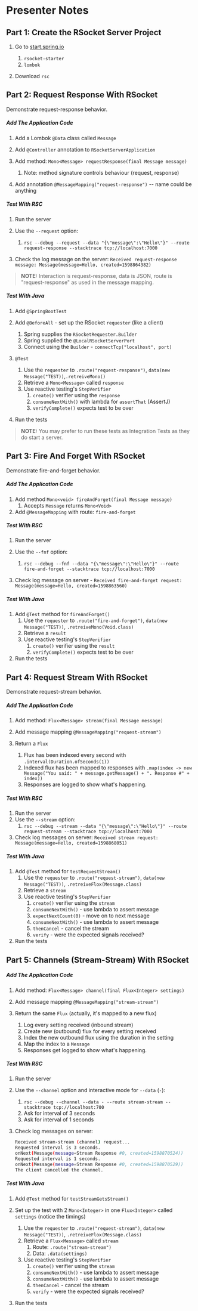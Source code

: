 # Presenter Notes

## Part 1: Create the RSocket Server Project

1. Go to [start.spring.io](https://start.spring.io)
    1. `rsocket-starter`
    1. `lombok`
    
1. Download `rsc`

## Part 2: Request Response With RSocket

Demonstrate request-response behavior.

##### Add The Application Code

1. Add a Lombok `@Data` class called `Message`

1. Add `@Controller` annotation to `RSocketServerApplication`

1. Add method: `Mono<Message> requestResponse(final Message message)`
    1. Note: method signature controls behaviour (request, response)
    
1. Add annotation `@MessageMapping("request-response")` -- name could be anything
    
##### Test With RSC
 
1. Run the server

1. Use the `--request` option:
    1. `rsc --debug --request --data "{\"message\":\"Hello\"}" --route request-response --stacktrace tcp://localhost:7000`

1. Check the log message on the server: `Received request-response message: Message(message=Hello, created=1598864382)` 

> **NOTE:** Interaction is request-response, data is JSON, route is "request-response" as used in the message mapping.

##### Test With Java
 
1. Add `@SpringBootTest`

1. Add `@BeforeAll` - set up the RSocket `requester` (like a client)
    1. Spring supplies the `RSocketRequester.Builder`
    1. Spring supplied the `@LocalRSocketServerPort`
    1. Connect using the `Builder` - `connectTcp("localhost", port)`
    
1. `@Test`
    1. Use the `requester` to `.route("request-response")`, `data(new Message("TEST))`,`.retreiveMono()`
    1. Retrieve a `Mono<Message>` called `response`
    1. Use reactive testing's `StepVerifier`
        1. `create()` verifier using the `response`
        1. `consumeNextWith()` with lambda for `assertThat` (AssertJ)
        1. `verifyComplete()` expects test to be over
        
1. Run the tests
     
> **NOTE:** You may prefer to run these tests as Integration Tests as they do start a server.

## Part 3: Fire And Forget With RSocket

Demonstrate fire-and-forget behavior.

##### Add The Application Code

1. Add method `Mono<void> fireAndForget(final Message message)`
    1. Accepts `Message` returns `Mono<Void>`
1. Add `@MessageMapping` with route: `fire-and-forget`

##### Test With RSC

1. Run the server

1. Use the `--fnf` option:
    1. `rsc --debug --fnf --data "{\"message\":\"Hello\"}" --route fire-and-forget --stacktrace tcp://localhost:7000`

1. Check log message on server - `Received fire-and-forget request: Message(message=Hello, created=1598863560)`

##### Test With Java

1. Add `@Test` method for `fireAndForget()`
    1. Use the `requester` to `.route("fire-and-forget")`, `data(new Message("TEST))`, `.retreiveMono(Void.class)`
    1. Retrieve a `result`
    1. Use reactive testing's `StepVerifier`
        1. `create()` verifier using the `result`
        1. `verifyComplete()` expects test to be over    
1. Run the tests    

## Part 4: Request Stream With RSocket

Demonstrate request-stream behavior.

##### Add The Application Code

1. Add method: `Flux<Message> stream(final Message message)`

1. Add message mapping `@MessageMapping("request-stream")`

1. Return a `Flux`
    1. Flux has been indexed every second with `.interval(Duration.ofSeconds(1))`
    1. Indexed flux has been mapped to responses with `.map(index -> new Message("You said: " + message.getMessage() + ". Response #" + index))`
    1. Responses are logged to show what's happening.

##### Test With RSC

1. Run the server
1. Use the `--stream` option:
    1. `rsc --debug --stream --data "{\"message\":\"Hello\"}" --route request-stream --stacktrace tcp://localhost:7000`
1. Check log messages on server: `Received stream request: Message(message=Hello, created=1598868051)`

##### Test With Java

1. Add `@Test` method for `testRequestStream()`
    1. Use the `requester` to `.route("request-stream")`, `data(new Message("TEST))`, `.retreiveFlox(Message.class)`
    1. Retrieve a `stream`
    1. Use reactive testing's `StepVerifier`
        1. `create()` verifier using the `stream`
        1. `consumeNextWith()` - use lambda to assert message
        1. `expectNextCount(0)` - move on to next message
        1. `consumeNextWith()` - use lambda to assert message
        1. `thenCancel` - cancel the stream
        1. `verify` - were the expected signals received?
1. Run the tests

## Part 5: Channels (Stream-Stream) With RSocket

##### Add The Application Code

1. Add method: `Flux<Message> channel(final Flux<Integer> settings)`

1. Add message mapping `@MessageMapping("stream-stream")`

1. Return the same `Flux` (actually, it's mapped to a new flux)
    1. Log every setting received (inbound stream)
    1. Create new (outbound) flux for every setting received
    1. Index the new outbound flux using the duration in the setting
    1. Map the index to a `Message`
    1. Responses get logged to show what's happening.

##### Test With RSC

1. Run the server

1. Use the `--channel` option and interactive mode for `--data` (`-`):
    1. `rsc --debug --channel --data - --route stream-stream --stacktrace tcp://localhost:700`
    1. Ask for interval of 3 seconds
    1. Ask for interval of 1 seconds
    
1. Check log messages on server: 
    ``` bash
    Received stream-stream (channel) request...
    Requested interval is 3 seconds.
    onNext(Message(message=Stream Response #0, created=1598870524))
    Requested interval is 1 seconds.
    onNext(Message(message=Stream Response #0, created=1598870529))
    The client cancelled the channel.
    ```

##### Test With Java

1. Add `@Test` method for `testStreamGetsStream()`

1. Set up the test with 2 `Mono<Integer>` in one `Flux<Integer>` called `settings` (notice the timings)
    1. Use the `requester` to `.route("request-stream")`, `data(new Message("TEST))`, `.retreiveFlox(Message.class)`
    1. Retrieve a `Flux<Message>` called `stream`
        1. Route: `.route("stream-stream")`
        1. Data: `.data(settings)`
    1. Use reactive testing's `StepVerifier`
        1. `create()` verifier using the `stream`
        1. `consumeNextWith()` - use lambda to assert message
        1. `consumeNextWith()` - use lambda to assert message
        1. `thenCancel` - cancel the stream
        1. `verify` - were the expected signals received?
        
1. Run the tests